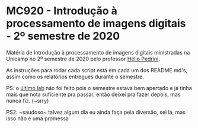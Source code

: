 # MC920 - Introdução à processamento de imagens digitais - 2º semestre de 2020

Matéria de Introdução à processamento de imagens digitais ministradas na Unicamp no 2º semestre de 2020 pelo professor [Hélio Pedrini](https://www.ic.unicamp.br/~helio/).

As instruções para rodar cada script está em cada um dos README.md's, assim como os relatórios entregues durante o semestre.

PS: o [último lab](https://www.ic.unicamp.br/~helio/disciplinas/MC920/trabalho5.pdf) não foi feito pois o semestre estava bem apertado e já tinha mais que nota suficiente pra passar, então deixei pra fazer depois, mas nunca fiz. (~srry)

PS2: ~saudoso~ talvez algum dia eu ainda faça pela diversão, sei lá, mas isso não é uma promessa